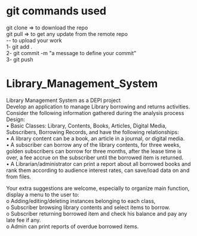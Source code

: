 # git commands used
git clone <the repo link> => to download the repo <br>
git pull => to get any update from the remote repo<br>
-- to upload your work<br>
1- git add .<br>
2- git commit -m "a message to define your commit"<br>
3- git push <br>

# Library_Management_System
Library Management System as a DEPI project<br>
Develop an application to manage Library borrowing and returns activities. Consider the following information gathered during the analysis process
Design:<br>
• Basic Classes: Library, Contents, Books, Articles, Digital Media, Subscribers, Borrowing Records, and have the following relationships:<br>
• A library content can be a book, an article in a journal, or digital media.<br>
• A subscriber can borrow any of the library contents, for three weeks, golden subscribers can borrow for three months, after the lease time is over, a fee accrue on the subscriber until the borrowed item is returned.<br>
• A Librarian/administrator can print a report about all borrowed books and rank them according to audience interest rates, can save/load data on and from files.<br>

Your extra suggestions are welcome, especially to organize main function, display a menu to the user to:<br>
o Adding/editing/deleting instances belonging to each class,<br>
o Subscriber browsing library contents and select items to borrow.<br>
o Subscriber returning borrowed item and check his balance and pay any late fee if any.<br>
o Admin can print reports of overdue borrowed items.<br>
